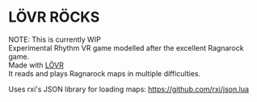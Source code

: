 # LÖVR RÖCKS

NOTE: This is currently WIP<br />
Experimental Rhythm VR game modelled after the excellent Ragnarock game.<br />
Made with [LÖVR](https://github.com/bjornbytes/lovr)<br />
It reads and plays Ragnarock maps in multiple difficulties.<br />

Uses rxi's JSON library for loading maps: https://github.com/rxi/json.lua<br />
